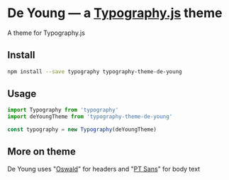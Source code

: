 # De Young — a <a href='https://github.com/kyleamathews/typography.js'>Typography.js</a> theme

A theme for Typography.js

## Install
```bash
npm install --save typography typography-theme-de-young
```
## Usage
```javascript
import Typography from 'typography'
import deYoungTheme from 'typography-theme-de-young'

const typography = new Typography(deYoungTheme)
```
## More on theme

De Young uses "<a href='https://fonts.google.com/specimen/Oswald'>Oswald</a>" for headers and "<a href='https://fonts.google.com/specimen/PT+Sans'>PT Sans</a>" for body text

